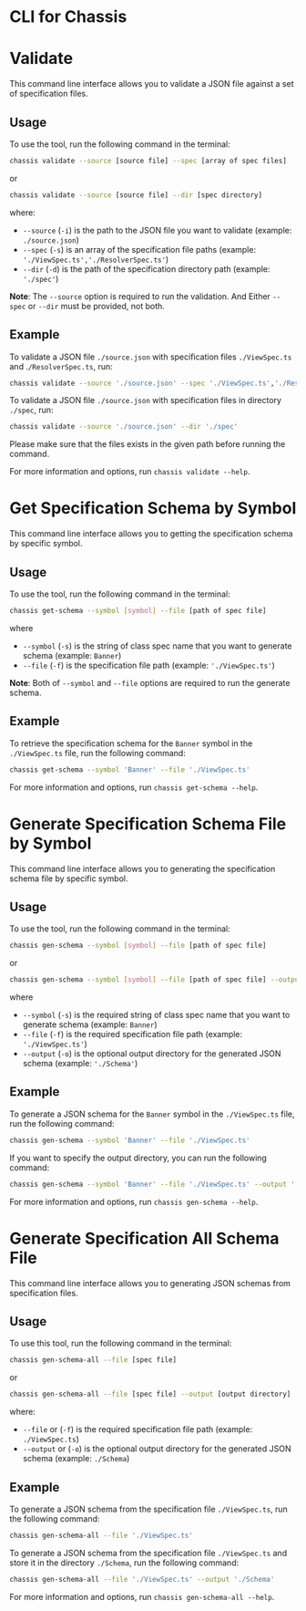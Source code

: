 # CLI for Chassis

# Validate

This command line interface allows you to validate a JSON file against a set of specification files.

## Usage

To use the tool, run the following command in the terminal:

```sh
chassis validate --source [source file] --spec [array of spec files]
```

or

```sh
chassis validate --source [source file] --dir [spec directory]
```

where:

- `--source` (`-i`) is the path to the JSON file you want to validate (example: `./source.json`)
- `--spec` (`-s`) is an array of the specification file paths (example: `'./ViewSpec.ts','./ResolverSpec.ts'`)
- `--dir` (`-d`) is the path of the specification directory path (example: `'./spec'`)

**Note**: The `--source` option is required to run the validation. And Either `--spec` or `--dir` must be provided, not both.

## Example

To validate a JSON file `./source.json` with specification files `./ViewSpec.ts` and .`/ResolverSpec.ts`, run:

```sh
chassis validate --source './source.json' --spec './ViewSpec.ts','./ResolverSpec.ts'
```

To validate a JSON file `./source.json` with specification files in directory `./spec`, run:

```sh
chassis validate --source './source.json' --dir './spec'
```

Please make sure that the files exists in the given path before running the command.

For more information and options, run `chassis validate --help`.

# Get Specification Schema by Symbol

This command line interface allows you to getting the specification schema by specific symbol.

## Usage

To use the tool, run the following command in the terminal:

```sh
chassis get-schema --symbol [symbol] --file [path of spec file]
```

where

- `--symbol` (`-s`) is the string of class spec name that you want to generate schema (example: `Banner`)
- `--file` (`-f`) is the specification file path (example: `'./ViewSpec.ts'`)

**Note**: Both of `--symbol` and `--file` options are required to run the generate schema.

## Example

To retrieve the specification schema for the `Banner` symbol in the `./ViewSpec.ts` file, run the following command:

```sh
chassis get-schema --symbol 'Banner' --file './ViewSpec.ts'
```

For more information and options, run `chassis get-schema --help`.

# Generate Specification Schema File by Symbol

This command line interface allows you to generating the specification schema file by specific symbol.

## Usage

To use the tool, run the following command in the terminal:

```sh
chassis gen-schema --symbol [symbol] --file [path of spec file]
```

or

```sh
chassis gen-schema --symbol [symbol] --file [path of spec file] --output [path of output schema file]
```

where

- `--symbol` (`-s`) is the required string of class spec name that you want to generate schema (example: `Banner`)
- `--file` (`-f`) is the required specification file path (example: `'./ViewSpec.ts'`)
- `--output` (`-o`) is the optional output directory for the generated JSON schema (example: `'./Schema'`)

## Example

To generate a JSON schema for the `Banner` symbol in the `./ViewSpec.ts` file, run the following command:

```sh
chassis gen-schema --symbol 'Banner' --file './ViewSpec.ts'
```

If you want to specify the output directory, you can run the following command:

```sh
chassis gen-schema --symbol 'Banner' --file './ViewSpec.ts' --output './Schema'
```

For more information and options, run `chassis gen-schema --help`.

# Generate Specification All Schema File

This command line interface allows you to generating JSON schemas from specification files.

## Usage

To use this tool, run the following command in the terminal:

```sh
chassis gen-schema-all --file [spec file]
```

or

```sh
chassis gen-schema-all --file [spec file] --output [output directory]
```

where:

- `--file` or (`-f`) is the required specification file path (example: `./ViewSpec.ts`)
- `--output` or (`-o`) is the optional output directory for the generated JSON schema (example: `./Schema`)

## Example

To generate a JSON schema from the specification file `./ViewSpec.ts`, run the following command:

```sh
chassis gen-schema-all --file './ViewSpec.ts'
```

To generate a JSON schema from the specification file `./ViewSpec.ts` and store it in the directory `./Schema`, run the following command:

```sh
chassis gen-schema-all --file './ViewSpec.ts' --output './Schema'
```

For more information and options, run `chassis gen-schema-all --help`.
